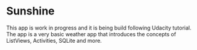 # Sunshine

This app is work in progress and it is being build following Udacity tutorial. The app is a very basic weather app that introduces the concepts of ListViews, Activities, SQLite and more.
